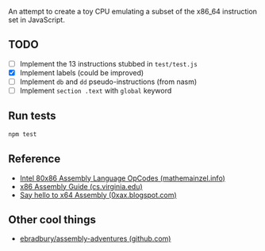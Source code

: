 An attempt to create a toy CPU emulating a subset of the x86\_64 instruction set in JavaScript.

## TODO

- [ ] Implement the 13 instructions stubbed in `test/test.js`
- [x] Implement labels (could be improved)
- [ ] Implement `db` and `dd` pseudo-instructions (from nasm)
- [ ] Implement `section .text` with `global` keyword

## Run tests

```bash
npm test
```

## Reference

- [Intel 80x86 Assembly Language OpCodes (mathemainzel.info)](http://www.mathemainzel.info/files/x86asmref.html#mov)
- [x86 Assembly Guide (cs.virginia.edu)](http://www.cs.virginia.edu/~evans/cs216/guides/x86.html)
- [Say hello to x64 Assembly (0xax.blogspot.com)](http://0xax.blogspot.com/2014/08/say-hello-to-x64-assembly-part-1.html)

## Other cool things

- [ebradbury/assembly-adventures (github.com)](https://github.com/ebradbury/assembly-adventures/blob/master/strlen-args.asm)
